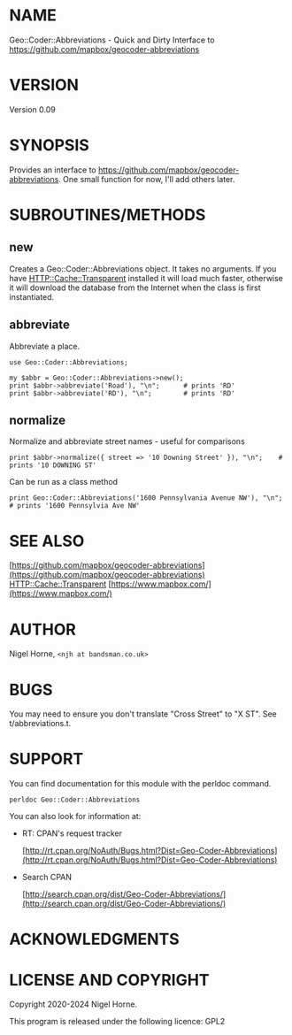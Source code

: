 # NAME

Geo::Coder::Abbreviations - Quick and Dirty Interface to https://github.com/mapbox/geocoder-abbreviations

# VERSION

Version 0.09

# SYNOPSIS

Provides an interface to https://github.com/mapbox/geocoder-abbreviations.
One small function for now, I'll add others later.

# SUBROUTINES/METHODS

## new

Creates a Geo::Coder::Abbreviations object.
It takes no arguments.
If you have [HTTP::Cache::Transparent](https://metacpan.org/pod/HTTP%3A%3ACache%3A%3ATransparent) installed it will load much faster,
otherwise it will download the database from the Internet
when the class is first instantiated.

## abbreviate

Abbreviate a place.

    use Geo::Coder::Abbreviations;

    my $abbr = Geo::Coder::Abbreviations->new();
    print $abbr->abbreviate('Road'), "\n";      # prints 'RD'
    print $abbr->abbreviate('RD'), "\n";        # prints 'RD'

## normalize

Normalize and abbreviate street names - useful for comparisons

    print $abbr->normalize({ street => '10 Downing Street' }), "\n";    # prints '10 DOWNING ST'

Can be run as a class method

    print Geo::Coder::Abbreviations('1600 Pennsylvania Avenue NW'), "\n";       # prints '1600 Pennsylvia Ave NW'

# SEE ALSO

[https://github.com/mapbox/geocoder-abbreviations](https://github.com/mapbox/geocoder-abbreviations)
[HTTP::Cache::Transparent](https://metacpan.org/pod/HTTP%3A%3ACache%3A%3ATransparent)
[https://www.mapbox.com/](https://www.mapbox.com/)

# AUTHOR

Nigel Horne, `<njh at bandsman.co.uk>`

# BUGS

You may need to ensure you don't translate "Cross Street" to "X ST".
See t/abbreviations.t.

# SUPPORT

You can find documentation for this module with the perldoc command.

    perldoc Geo::Coder::Abbreviations

You can also look for information at:

- RT: CPAN's request tracker

    [http://rt.cpan.org/NoAuth/Bugs.html?Dist=Geo-Coder-Abbreviations](http://rt.cpan.org/NoAuth/Bugs.html?Dist=Geo-Coder-Abbreviations)

- Search CPAN

    [http://search.cpan.org/dist/Geo-Coder-Abbreviations/](http://search.cpan.org/dist/Geo-Coder-Abbreviations/)

# ACKNOWLEDGMENTS

# LICENSE AND COPYRIGHT

Copyright 2020-2024 Nigel Horne.

This program is released under the following licence: GPL2
